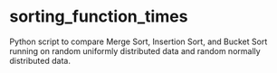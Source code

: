 # sorting_function_times
Python script to compare Merge Sort, Insertion Sort, and Bucket Sort running on random uniformly distributed data and random normally distributed data.
